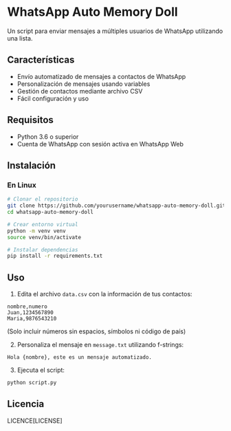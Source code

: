 # WhatsApp Auto Memory Doll

Un script para enviar mensajes a múltiples usuarios de WhatsApp utilizando una lista.

## Características

- Envío automatizado de mensajes a contactos de WhatsApp
- Personalización de mensajes usando variables
- Gestión de contactos mediante archivo CSV
- Fácil configuración y uso

## Requisitos

- Python 3.6 o superior
- Cuenta de WhatsApp con sesión activa en WhatsApp Web

## Instalación

### En Linux

```bash
# Clonar el repositorio
git clone https://github.com/yourusername/whatsapp-auto-memory-doll.git
cd whatsapp-auto-memory-doll

# Crear entorno virtual
python -m venv venv
source venv/bin/activate

# Instalar dependencias
pip install -r requirements.txt
```

## Uso

1. Edita el archivo `data.csv` con la información de tus contactos:
  ```
  nombre,numero
  Juan,1234567890
  Maria,9876543210
  ```
  (Solo incluir números sin espacios, símbolos ni código de país)

2. Personaliza el mensaje en `message.txt` utilizando f-strings:
  ```
  Hola {nombre}, este es un mensaje automatizado.
  ```

3. Ejecuta el script:
  ```bash
  python script.py
  ```

## Licencia

LICENCE[LICENSE]